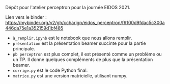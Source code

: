  Dépôt pour l'atelier perceptron pour la journée EIDOS 2021.


Lien vers le binder : https://mybinder.org/v2/gh/ccharign/eidos_perceptron/f9100d9fdac5c300a446da75e1a352159d1bf485

- `à_remplir.ipynb` est le notebook que nous allons remplir.
- `présentation` est la présentation beamer succinte pour la partie principale.
- `pb perceptron` est plus complet, il est présenté comme un problème ou un TP. Il donne quelques compléments de plus que la présentation beamer.
- `corrige.py` est le code Python final.
- `matrice.py` est une version matricielle, utilisant numpy.